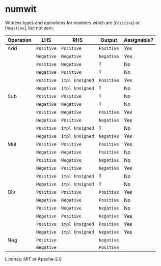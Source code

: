 # numwit

Witness types and operations for numbers which are [`Positive`] or [`Negative`], but not zero.

| Operation | LHS        | RHS             | Output     | Assignable? |
| --------- | ---------- | --------------- | ---------- | ----------- |
| Add       | `Positive` | `Positive`      | `Positive` | Yes         |
|           | `Negative` | `Negative`      | `Negative` | Yes         |
|           | `Positive` | `Negative`      | ?          | No          |
|           | `Negative` | `Positive`      | ?          | No          |
|           | `Positive` | `impl Unsigned` | `Positive` | Yes         |
|           | `Negative` | `impl Unsigned` | ?          | No          |
| Sub       | `Positive` | `Positive`      | ?          | No          |
|           | `Negative` | `Negative`      | ?          | No          |
|           | `Positive` | `Negative`      | `Positive` | Yes         |
|           | `Negative` | `Positive`      | `Negative` | Yes         |
|           | `Positive` | `impl Unsigned` | ?          | No          |
|           | `Negative` | `impl Unsigned` | `Negative` | Yes         |
| Mul       | `Positive` | `Positive`      | `Positive` | Yes         |
|           | `Negative` | `Negative`      | `Positive` | No          |
|           | `Positive` | `Negative`      | `Negative` | No          |
|           | `Negative` | `Positive`      | `Negative` | Yes         |
|           | `Positive` | `impl Unsigned` | ?          | No          |
|           | `Negative` | `impl Unsigned` | ?          | No          |
| Div       | `Positive` | `Positive`      | `Positive` | Yes         |
|           | `Negative` | `Negative`      | `Positive` | No          |
|           | `Positive` | `Negative`      | `Negative` | No          |
|           | `Negative` | `Positive`      | `Negative` | Yes         |
|           | `Positive` | `impl Unsigned` | `Positive` | Yes         |
|           | `Negative` | `impl Unsigned` | `Negative` | Yes         |
| Neg       | `Positive` |                 | `Negative` |             |
|           | `Negative` |                 | `Positive` |             |

License: MIT or Apache-2.0
